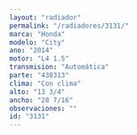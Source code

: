 ```yaml
---
layout: "radiador"
permalink: "/radiadores/3131/"
marca: "Honda"
modelo: "City"
ano: "2014"
motor: "L4 1.5"
transmision: "Automática"
parte: "438313"
clima: "Con clima"
alto: "13 3/4"
ancho: "28 7/16"
observaciones: ""
id: "3131"
---
```


